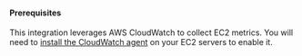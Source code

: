 #### Prerequisites

This integration leverages AWS CloudWatch to collect EC2 metrics.
You will need to [install the CloudWatch agent](https://docs.aws.amazon.com/AmazonCloudWatch/latest/monitoring/install-CloudWatch-Agent-on-EC2-Instance.html) on your EC2 servers to enable it.